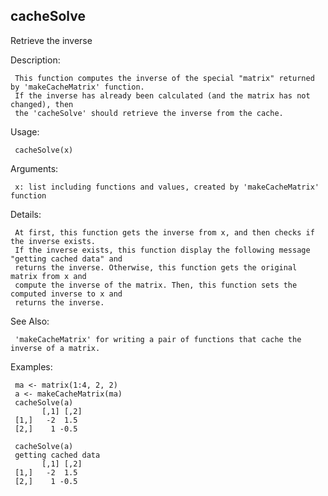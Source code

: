 ## cacheSolve

Retrieve the inverse

Description:

     This function computes the inverse of the special "matrix" returned by 'makeCacheMatrix' function. 
     If the inverse has already been calculated (and the matrix has not changed), then 
     the 'cacheSolve' should retrieve the inverse from the cache.

Usage:

     cacheSolve(x)

Arguments:

     x: list including functions and values, created by 'makeCacheMatrix' function

Details:

     At first, this function gets the inverse from x, and then checks if the inverse exists.
     If the inverse exists, this function display the following message "getting cached data" and
     returns the inverse. Otherwise, this function gets the original matrix from x and 
     compute the inverse of the matrix. Then, this function sets the computed inverse to x and
     returns the inverse. 

See Also:

     'makeCacheMatrix' for writing a pair of functions that cache the inverse of a matrix.

Examples:

     ma <- matrix(1:4, 2, 2)
     a <- makeCacheMatrix(ma)
     cacheSolve(a)
           [,1] [,2]
     [1,]   -2  1.5
     [2,]    1 -0.5

     cacheSolve(a)
     getting cached data
           [,1] [,2]
     [1,]   -2  1.5
     [2,]    1 -0.5
